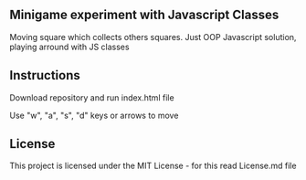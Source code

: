 <h2>Minigame experiment with Javascript Classes</h2>
<p>Moving square which collects others squares. Just OOP Javascript solution, playing arround with JS classes</p>
<h2>Instructions</h2>
<p>Download repository and run index.html file</p>
<p>Use "w", "a", "s", "d" keys or arrows to move</p>

<h2><a id="user-content-license" class="anchor" aria-hidden="true" href="#license"></a>License</h2>
<p>This project is licensed under the MIT License - for this read License.md file</p>
